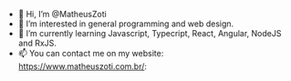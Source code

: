 - 👋 Hi, I’m @MatheusZoti
- 👀 I’m interested in general programming and web design.
- 🌱 I’m currently learning Javascript, Typecript, React, Angular, NodeJS and RxJS.
- 📫 You can contact me on my website: https://www.matheuszoti.com.br/:

<!---
MatheusZoti/MatheusZoti is a ✨ special ✨ repository because its `README.md` (this file) appears on your GitHub profile.
You can click the Preview link to take a look at your changes.
--->

